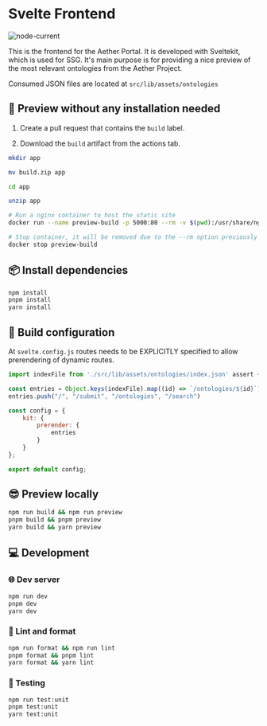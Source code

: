 # Svelte Frontend

![node-current](https://img.shields.io/node/v/@sveltejs/kit)

This is the frontend for the Aether Portal. It is developed with Sveltekit,
which is used for SSG. It's main purpose is for providing a nice preview of the
most relevant ontologies from the Aether Project.

Consumed JSON files are located at `src/lib/assets/ontologies`

## :eyes: Preview without any installation needed

1. Create a pull request that contains the `build` label.

2. Download the `build` artifact from the actions tab.

```bash
mkdir app

mv build.zip app

cd app

unzip app

# Run a nginx container to host the static site
docker run --name preview-build -p 5000:80 --rm -v $(pwd):/usr/share/nginx/html:ro -d nginx

# Stop container, it will be removed due to the --rm option previously specified
docker stop preview-build
```

## :package: Install dependencies

```bash
npm install
pnpm install
yarn install
```

## :hammer: Build configuration

At `svelte.config.js` routes needs to be EXPLICITLY specified to allow prerendering of
dynamic routes.

```javascript
import indexFile from './src/lib/assets/ontologies/index.json' assert { type: 'json' };

const entries = Object.keys(indexFile).map((id) => `/ontologies/${id}`);
entries.push("/", "/submit", "/ontologies", "/search")

const config = {
	kit: {
		prerender: {
			entries
		}
	}
};

export default config;
```

## :sunglasses: Preview locally

```bash
npm run build && npm run preview
pnpm build && pnpm preview
yarn build && yarn preview
```

## :computer: Development

### :globe_with_meridians: Dev server

```bash
npm run dev
pnpm dev
yarn dev
```

### :star2: Lint and format

```bash
npm run format && npm run lint
pnpm format && pnpm lint
yarn format && yarn lint
```

### :test_tube: Testing

```bash
npm run test:unit
pnpm test:unit
yarn test:unit
```
